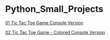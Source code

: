 # Python_Small_Projects

[01 Tic Tac Toe Game Console Version](https://github.com/bopzen/Python_Small_Projects/tree/main/01%20Tic%20Tac%20Toe%20Game%20-%20Console%20Version)

[02 Tic Tac Toe Game - Colored Console Version](https://github.com/bopzen/Python_Small_Projects/tree/main/02%20Tic%20Tac%20Toe%20Game%20-%20Colored%20Console%20Version)
